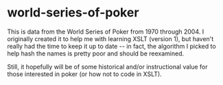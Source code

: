 world-series-of-poker
=====================

This is data from the World Series of Poker from 1970 through 2004.
I originally created it to help me with learning XSLT (version 1),
but haven't really had the time to keep it up to date -- in fact,
the algorithm I picked to help hash the names is pretty poor and
should be reexamined.

Still, it hopefully will be of some historical and/or instructional
value for those interested in poker (or how not to code in XSLT).
